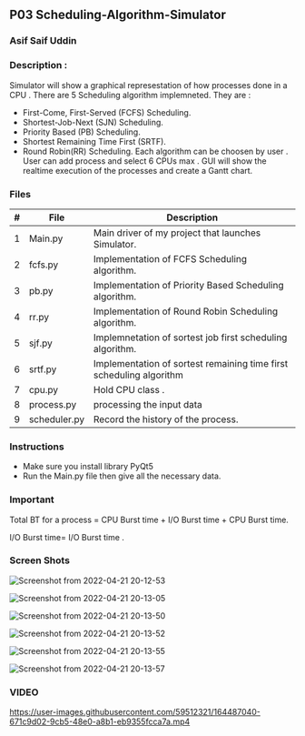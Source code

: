 ## P03 Scheduling-Algorithm-Simulator
### Asif Saif Uddin
### Description :
Simulator will show a graphical represestation of how processes done in a CPU . There are 5 Scheduling algorithm implemneted. They are :
- First-Come, First-Served (FCFS) Scheduling.
- Shortest-Job-Next (SJN) Scheduling.
- Priority Based (PB) Scheduling.
- Shortest Remaining Time First (SRTF).
- Round Robin(RR) Scheduling.
Each algorithm can be choosen by user . User can add process and select 6 CPUs max . GUI will show the realtime execution of the processes and create a 
Gantt chart. 
### Files
|   #   | File            | Description                                                         |
| :---: | --------------- | --------------------------------------------------------------------|
|   1   | Main.py         | Main driver of my project that launches Simulator.                  |
|   2   | fcfs.py         | Implementation of  FCFS Scheduling algorithm.                       |
|   3   | pb.py           | Implementation of Priority Based Scheduling algorithm.              |
|   4   | rr.py           | Implementation of Round Robin Scheduling algorithm.                 | 
|   5   | sjf.py          | Implemnetation of sortest job first scheduling algorithm.           |
|   6   | srtf.py         | Implementation of sortest remaining time first scheduling  algorithm|
|   7   | cpu.py          | Hold CPU class .                                                    |
|   8   | process.py      | processing the input data                                           |
|   9   | scheduler.py    | Record the history of the process.                                  |

### Instructions

- Make sure you install library PyQt5
- Run the Main.py file then give all the necessary data.

### Important
Total BT for a process = CPU Burst time + I/O Burst time + CPU Burst time.

I/O Burst time= I/O Burst time .

### Screen Shots

![Screenshot from 2022-04-21 20-12-53](https://user-images.githubusercontent.com/59512321/164478667-68ab972d-2d77-42e3-ac5c-c8f8c56502d3.png)


![Screenshot from 2022-04-21 20-13-05](https://user-images.githubusercontent.com/59512321/164479209-f0de735e-d755-4e9d-9dab-f7e4efd27c75.png)

![Screenshot from 2022-04-21 20-13-50](https://user-images.githubusercontent.com/59512321/164479243-b5b9af66-14ad-4a7b-8a41-b028a850bec2.png)

![Screenshot from 2022-04-21 20-13-52](https://user-images.githubusercontent.com/59512321/164479298-52c7c246-0536-45a9-b4d7-2ec339b77cfb.png)


![Screenshot from 2022-04-21 20-13-55](https://user-images.githubusercontent.com/59512321/164479333-72731d33-d77c-4550-85d6-2d2240ac6f9b.png)



![Screenshot from 2022-04-21 20-13-57](https://user-images.githubusercontent.com/59512321/164479354-18361fdd-e12d-4b94-a48d-394dc8b1caa8.png)

### VIDEO 





https://user-images.githubusercontent.com/59512321/164487040-671c9d02-9cb5-48e0-a8b1-eb9355fcca7a.mp4











